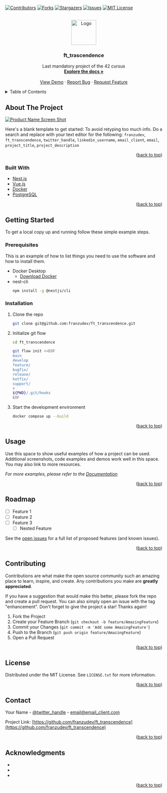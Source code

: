 <div id="top"></div>



<!-- PROJECT SHIELDS -->
<!--
*** I'm using markdown "reference style" links for readability.
*** Reference links are enclosed in brackets [ ] instead of parentheses ( ).
*** See the bottom of this document for the declaration of the reference variables
*** for contributors-url, forks-url, etc. This is an optional, concise syntax you may use.
*** https://www.markdownguide.org/basic-syntax/#reference-style-links
-->
[![Contributors][contributors-shield]][contributors-url]
[![Forks][forks-shield]][forks-url]
[![Stargazers][stars-shield]][stars-url]
[![Issues][issues-shield]][issues-url]
[![MIT License][license-shield]][license-url]

[//]: # ([![LinkedIn][linkedin-shield]][linkedin-url])



<!-- PROJECT LOGO -->
<br />
<div align="center">
  <a href="https://github.com/franzudev/ft_transcendence">
    <img src="images/logo.png" alt="Logo" width="80" height="80">
  </a>

<h3 align="center">ft_trascendence</h3>

  <p align="center">
    Last mandatory project of the 42 cursus
    <br />
    <a href="https://github.com/franzudev/ft_transcendence"><strong>Explore the docs »</strong></a>
    <br />
    <br />
    <a href="https://github.com/franzudev/ft_transcendence">View Demo</a>
    ·
    <a href="https://github.com/franzudev/ft_transcendence/issues">Report Bug</a>
    ·
    <a href="https://github.com/franzudev/ft_transcendence/issues">Request Feature</a>
  </p>
</div>



<!-- TABLE OF CONTENTS -->
<details>
  <summary>Table of Contents</summary>
  <ol>
    <li>
      <a href="#about-the-project">About The Project</a>
      <ul>
        <li><a href="#built-with">Built With</a></li>
      </ul>
    </li>
    <li>
      <a href="#getting-started">Getting Started</a>
      <ul>
        <li><a href="#prerequisites">Prerequisites</a></li>
        <li><a href="#installation">Installation</a></li>
      </ul>
    </li>
    <li><a href="#usage">Usage</a></li>
    <li><a href="#roadmap">Roadmap</a></li>
    <li><a href="#contributing">Contributing</a></li>
    <li><a href="#license">License</a></li>
    <li><a href="#contact">Contact</a></li>
    <li><a href="#acknowledgments">Acknowledgments</a></li>
  </ol>
</details>



<!-- ABOUT THE PROJECT -->
## About The Project

[![Product Name Screen Shot][product-screenshot]](https://example.com)

Here's a blank template to get started: To avoid retyping too much info. Do a search and replace with your text editor for the following: `franzudev`, `ft_transcendence`, `twitter_handle`, `linkedin_username`, `email_client`, `email`, `project_title`, `project_description`

<p align="right">(<a href="#top">back to top</a>)</p>



### Built With

* [Nest.js](https://nestjs.com/)
* [Vue.js](https://vuejs.org/)
* [Docker](https://docker.com/)
* [PostgreSQL](https://postgresql.org/)

<p align="right">(<a href="#top">back to top</a>)</p>



<!-- GETTING STARTED -->
## Getting Started
To get a local copy up and running follow these simple example steps.

### Prerequisites

This is an example of how to list things you need to use the software and how to install them.
* Docker Desktop
  * [Download Docker](https://www.docker.com/products/docker-desktop)
* nest-cli
  ```sh
  npm install -g @nestjs/cli
  ```

### Installation

1. Clone the repo
   ```sh
   git clone git@github.com:franzudev/ft_transcendence.git
   ```
2. Initialize git flow
   ```sh
   cd ft_transcendence

   git flow init <<EOF
   main
   develop
   feature/
   bugfix/
   release/
   hotfix/
   support/
   v
   ${PWD}/.git/hooks
   EOF
   ```
3. Start the development environment
   ```sh
   docker compose up --build
   ```

<p align="right">(<a href="#top">back to top</a>)</p>



<!-- USAGE EXAMPLES -->
## Usage

Use this space to show useful examples of how a project can be used. Additional screenshots, code examples and demos work well in this space. You may also link to more resources.

_For more examples, please refer to the [Documentation](https://example.com)_

<p align="right">(<a href="#top">back to top</a>)</p>



<!-- ROADMAP -->
## Roadmap

- [ ] Feature 1
- [ ] Feature 2
- [ ] Feature 3
    - [ ] Nested Feature

See the [open issues](https://github.com/franzudev/ft_transcendence/issues) for a full list of proposed features (and known issues).

<p align="right">(<a href="#top">back to top</a>)</p>



<!-- CONTRIBUTING -->
## Contributing

Contributions are what make the open source community such an amazing place to learn, inspire, and create. Any contributions you make are **greatly appreciated**.

If you have a suggestion that would make this better, please fork the repo and create a pull request. You can also simply open an issue with the tag "enhancement".
Don't forget to give the project a star! Thanks again!

1. Fork the Project
2. Create your Feature Branch (`git checkout -b feature/AmazingFeature`)
3. Commit your Changes (`git commit -m 'Add some AmazingFeature'`)
4. Push to the Branch (`git push origin feature/AmazingFeature`)
5. Open a Pull Request

<p align="right">(<a href="#top">back to top</a>)</p>



<!-- LICENSE -->
## License

Distributed under the MIT License. See `LICENSE.txt` for more information.

<p align="right">(<a href="#top">back to top</a>)</p>



<!-- CONTACT -->
## Contact

Your Name - [@twitter_handle](https://twitter.com/twitter_handle) - email@email_client.com

Project Link: [https://github.com/franzudev/ft_transcendence](https://github.com/franzudev/ft_transcendence)

<p align="right">(<a href="#top">back to top</a>)</p>



<!-- ACKNOWLEDGMENTS -->
## Acknowledgments

* []()
* []()
* []()

<p align="right">(<a href="#top">back to top</a>)</p>



<!-- MARKDOWN LINKS & IMAGES -->
<!-- https://www.markdownguide.org/basic-syntax/#reference-style-links -->
[contributors-shield]: https://img.shields.io/github/contributors/franzudev/ft_transcendence.svg?style=for-the-badge
[contributors-url]: https://github.com/franzudev/ft_transcendence/graphs/contributors
[forks-shield]: https://img.shields.io/github/forks/franzudev/ft_transcendence.svg?style=for-the-badge
[forks-url]: https://github.com/franzudev/ft_transcendence/network/members
[stars-shield]: https://img.shields.io/github/stars/franzudev/ft_transcendence.svg?style=for-the-badge
[stars-url]: https://github.com/franzudev/ft_transcendence/stargazers
[issues-shield]: https://img.shields.io/github/issues/franzudev/ft_transcendence.svg?style=for-the-badge
[issues-url]: https://github.com/franzudev/ft_transcendence/issues
[license-shield]: https://img.shields.io/github/license/franzudev/ft_transcendence.svg?style=for-the-badge
[license-url]: https://github.com/franzudev/ft_transcendence/blob/master/LICENSE.txt
[linkedin-shield]: https://img.shields.io/badge/-LinkedIn-black.svg?style=for-the-badge&logo=linkedin&colorB=555
[linkedin-url]: https://linkedin.com/in/linkedin_username
[product-screenshot]: images/screenshot.png
